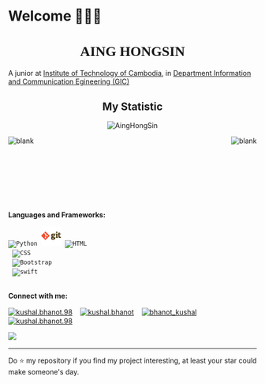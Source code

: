 # Welcome 🙋🏻‍♂️

<h1 style="font-family:Azonix", align="center">AING HONGSIN</h1>

A junior at <a align="center" href="http://www.itc.edu.kh/en/">Institute of Technology of Cambodia</a>,  in <a href="https://gic.itc.edu.kh">Department Information and Communication Egineering (GIC)</a>

<h2 align="center">My Statistic</h2>

<p align="center"><img src="https://github-readme-streak-stats.herokuapp.com/?user=AingHongSin&theme=algolia" alt="AingHongSin" /></p>
<img align="left" src="https://github-readme-stats.vercel.app/api?username=AingHongSin&show_icons=true&locale=en&theme=chartreuse-dark" alt="blank" width="410" />
<img align="right" src="https://github-readme-stats.vercel.app/api/top-langs?username=AingHongSin&show_icons=true&locale=en&layout=compact&theme=chartreuse-dark" alt="blank" />
 <br><br><br><br><br><br><br><br>

**Languages and Frameworks:**
<p align="left">
  <code><img src="https://res.cloudinary.com/practicaldev/image/fetch/s--ikx9Rm55--/c_limit%2Cf_auto%2Cfl_progressive%2Cq_auto%2Cw_880/https://thepracticaldev.s3.amazonaws.com/i/vlw06nl7olvor7e8fvn0.png" alt="Python" width="40" height="40" /></code>&nbsp;
  <code><img src="https://raw.githubusercontent.com/github/explore/80688e429a7d4ef2fca1e82350fe8e3517d3494d/topics/git/git.png" alt="git" width="40" height="40" /></code>&nbsp;
  <code><img src="https://upload.wikimedia.org/wikipedia/commons/thumb/6/61/HTML5_logo_and_wordmark.svg/1024px-HTML5_logo_and_wordmark.svg.png" alt="HTML" width="40" height="40" />
</code>&nbsp;
  <code><img src="https://upload.wikimedia.org/wikipedia/commons/thumb/d/d5/CSS3_logo_and_wordmark.svg/1200px-CSS3_logo_and_wordmark.svg.png" alt="CSS" width="40" height="40" />
</code>&nbsp;
  <code><img src="https://camo.githubusercontent.com/bec2c92468d081617cb3145a8f3d8103e268bca400f6169c3a68dc66e05c971e/68747470733a2f2f76352e676574626f6f7473747261702e636f6d2f646f63732f352e302f6173736574732f6272616e642f626f6f7473747261702d6c6f676f2d736861646f772e706e67" alt="Bootstrap" width="40" height="40" />
</code>&nbsp;
  <code><img src="https://seeklogo.com/images/S/swift-logo-E9182990F5-seeklogo.com.png" alt="swift" width="40" height="40" />
</code>&nbsp;
</p>

**Connect with me:**
<p align="left">
   <a href="https://web.facebook.com/HonG.XiNN/" target="blank"><img align="center" src="https://cdn.jsdelivr.net/npm/simple-icons@3.0.1/icons/facebook.svg" alt="kushal.bhanot.98" height="40" width="40" /></a> &nbsp;&nbsp;
  <a href="https://www.instagram.com/aing_hongxinn/" target="blank"><img align="center" src="https://cdn.jsdelivr.net/npm/simple-icons@3.0.1/icons/instagram.svg" alt="kushal.bhanot" height="40" width="40" /></a> &nbsp;&nbsp;
  <a href="https://twitter.com/AingSin" target="blank"><img align="center" src="https://cdn.jsdelivr.net/npm/simple-icons@3.0.1/icons/twitter.svg" alt="bhanot_kushal" height="40" width="40" /></a> &nbsp;&nbsp;
  <a href="https://www.spotify.com/us/account/overview/" target="blank"><img align="center" src="https://cdn.jsdelivr.net/npm/simple-icons@3.0.1/icons/spotify.svg" alt="kushal.bhanot.98" height="40" width="40" /></a>
  &nbsp;&nbsp;

  <img src="https://komarev.com/ghpvc/?username=AingHongSin&label=Profile+Visits&color=dc143c"><br>

 ---
  Do ⭐ my repository if you find my project interesting, at least your star could make someone's day.
 <br>
  
